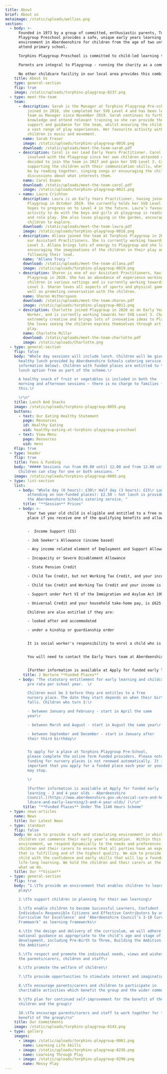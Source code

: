 ```yaml
---
title: About
brief: About us
metaimage: /static/uploads/wellies.png
section:
  - body: >-
      Founded in 1973 by a group of committed, enthusiastic parents, Torphins
      Playgroup Preschool provides a safe, unique early years learning
      environment in Aberdeenshire for children from the age of two until they
      attend primary school.

      Torphins Playgroup Preschool is committed to child-led learning through play. We follow the Scottish National Curriculums, the Curriculum for Excellence, the Pre-birth to Three Curriculum, Realising The Ambition: Being Me, as well as the Getting It Right For Every Child (GIRFEC) framework, and were awarded a score of ‘4 – Good’ at our most recent [Care Inspectorate inspection](https://www.careinspectorate.com/index.php/care-services?detail=CS2003002532)

      Parents are integral to Playgroup - running the charity as a committee, leading the playgroup in everything from hiring staff to policy making, and volunteering in the setting itself. The Committee fundraises from a wide variety of sources including grants, trusts and foundations [as well as public events and online appeals](/support-us). As well as this, parents are involved as volunteers, taking part in parent duties in the setting itself. This is a unique opportunity to really see how your children learn and take a role in their early years’ education. 

      No other childcare facility in our local area provides this combination of benefits. We are a genuine preschool that gives children the freedom to learn and experience the world through play in a caring, safe environment, guiding them while they develop through the early years curriculum, all with the close involvement of their care-givers and families.
    title: About Us
    type: general-section
    flip: true
    image: /static/uploads/torphins-playgroup-0237.png
  - type: meet-the-team
    team:
      - description: Sarah is the Manager at Torphins Playgroup Pre-school. Having
          joined in 2018, she completed her SVQ Level 4 and has been leading the
          team as Manager since November 2019. Sarah continues to further her
          knowledge and attend relevant training so she can provide the best
          support and guidance for the team, whilst ensuring the children enjoy
          a vast range of play experiences. Her favourite activity with the
          children is music and movement.
        name: Sarah Fraser
        image: /static/uploads/torphins-playgroup-0010.png
        download: /static/uploads/meet-the-team-sarah.pdf
      - description: Carol is our Lead Early Years Practitioner. Carol has been heavily
          involved with the Playgroup since her own children attended and she
          decided to join the team in 2017 and gain her SVQ Level 3. Carol loves
          supporting the children with their communication skills, whether that
          be by reading together, singing songs or encouraging the children in
          discussions about what interests them.
        name: Carol Evans
        download: /static/uploads/meet-the-team-carol.pdf
        image: /static/uploads/torphins-playgroup-0021.png
      - name: Laura Crichton
        description: Laura is an Early Years Practitioner, having joined Torphins
          Playgroup in October 2019. She currently holds her SVQ Level 3 and
          hopes to progress on to Level 4 in the future. Laura’s favourite
          activity to do with the boys and girls at playgroup is reading stories
          and role play. She also loves playing in the garden, encouraging the
          children to explore.
        download: /static/uploads/meet-the-team-laura.pdf
        image: /static/uploads/torphins-playgroup-0018.png
      - description: Allana joined the team at Torphins Playgroup in 2020 and is one of
          our Assistant Practitioners. She is currently working towards her SVQ
          Level 3. Allana brings lots of energy to Playgroup and she loves
          encouraging the imaginations of the children in their play and
          following their lead.
        name: "Allana Tracy "
        download: /static/uploads/meet-the-team-allana.pdf
        image: /static/uploads/torphins-playgroup-0019.png
      - description: Sharon is one of our Assistant Practitioners, having joined
          Playgroup in 2020. She has an abundance of experience working with
          children in various settings and is currently working towards her SVQ
          Level 3. Sharon loves all aspects of sports and physical games, as
          well as promoting conversation with the children.
        name: Sharon Witherspoon
        download: /static/uploads/meet-the-team-sharon.pdf
        image: /static/uploads/torphins-playgroup-0011.png
      - description: Charlotte joined Playgroup in 2020 as an Early Years Support
          Worker, and is currently working towards her SVQ Level 3. Charlotte is
          extremely creative and brings lots of innovative ideas to Playgroup.
          She loves seeing the children express themselves through art and messy
          play.
        name: Charlotte Miller
        download: /static/uploads/meet-the-team-charlotte.pdf
        image: /static/uploads/Charlotte.png
  - type: general-section
    flip: false
    body: "Whole day sessions will include lunch. Children will be given a hot
      healthy lunch provided by Aberdeenshire Schools catering service (further
      information below). Children with funded places are entitled to the hot
      lunch option free as part of the scheme.\r

      A healthy snack of fruit or vegetables is included in both the
      morning and afternoon sessions – there is no charge to families for
      this.\r

      \r\n"
    title: Lunch And Snacks
    image: /static/uploads/torphins-playgroup-0055.png
    buttons:
      - text: Our Eating Healthy Statement
        page: Resources
        id: Healthy Eating
        uid: healthy-eating-at-torphins-playgroup-preschool
      - text: View Menu
        page: Resources
        uid: menu
    Flip: true
  - type: header
    flip: true
    title: Fees & Funding
    body: "##### Sessions run from 09.00 until 12.00 and from 12.00 until 15.00.
      Children can stay for one or both sessions. "
    image: /static/uploads/torphins-playgroup-0005.png
  - type: list-section
    list:
      - body: "Whole day (6 hours): £30\r Half day (3 hours): £15\r Lunch (for children
          attending on non-funded places): £2.50 – hot lunch is provided through
          the Aberdeenshire Schools catering service. "
        title: "**Session** Prices"
      - body: >-
          Your two year old child is eligible and entitled to a free nursery
          place if you receive one of the qualifying benefits and allowances:


          -  Income Support (IS)

          - Job Seeker's Allowance (income based)

          - Any income related element of Employment and Support Allowance

          - Incapacity or Severe Disablement Allowance

          - State Pension Credit

          - Child Tax Credit, but not Working Tax Credit, and your income is £16,480 or less

          - Child tax Credit and Working Tax Credit and your income is £7,500 or less

          - Support under Part VI of the Immigration and Asylum Act 1999

          - Universal Credit and your household take-home pay, is £625 a month or less

          Children are also entitled if they are:

          - looked after and accommodated

          - under a kinship or guardianship order


          It is social worker's responsibility to enrol a child who is looked after and accommodated or under a kinship or guardianship order.


          You will need to contact the Early Years team at Aberdeenshire Council to verify that your child is eligible. They will advise what to include when you apply as it will differ depending on the support you receive. They will give you an application form to complete and return to them with evidence of the qualifying benefits that you receive and your child’s original birth certificate.


          [Further information is available at Apply for funded early learning - 2 year olds - Aberdeenshire Council.](https://www.aberdeenshire.gov.uk/social-care-and-health/childcare-and-early-learning/2-year-olds/)
        title: 2 Nurture **Funded Places**
      - body: "The statutory entitlement for early learning and childcare is 1140 hours
          pro rata per school year.  \r

          Children must be 3 before they are entitles to a free
          nursery place. The date they start depends on when their birthday
          falls. Children who turn 3:\r

          - between January and February - start in April the same
          year\r

          - between March and August - start in August the same year\r

          - between September and December - start in January after
          their third birthday\r


          To apply for a place at Torphins Playgroup Pre-School,
          please complete the online form Funded providers. Please note that
          funding for nursery places is not renewed automatically. It is
          important that you apply for a funded place each year or your funding
          may stop.

          \r

          [Further information is available at Apply for funded early
          learning - 3 and 4 year olds - Aberdeenshire
          Council.](https://www.aberdeenshire.gov.uk/social-care-and-health/chi\
          ldcare-and-early-learning/3-and-4-year-olds/ )\r\n"
        title: "**Funded Places** Under The 1140 Hours Scheme"
  - type: news-articles
    name: News
    title: Our Latest News
  - type: standout
    flip: false
    body: We aim to provide a safe and stimulating environment in which pre-school
      children can commence their early year’s education.  Within this
      environment, we respond dynamically to the needs and preferences of the
      children and their carers to ensure that all parties have an experience
      that is fulfilling and of the highest quality. We aim to provide each
      child with the confidence and early skills that will lay a foundation for
      life-long learning. We hold the children and their carers at the centre of
      what we do.
    title: Our **Vision**
  - type: general-section
    flip: true
    body: "1.\tTo provide an environment that enables children to learn though
      play\r

      2.\tTo support children in planning for their own learning\r

      3.\tTo enable children to become Successful Learners, Confident
      Individuals Responsible Citizens and Effective Contributors by using ‘A
      Curriculum for Excellence’ and ‘Aberdeenshire Council’s 3-18 Curriculum
      Framework’ as learning frameworks\r

      4.\tIn the design and delivery of the curriculum, we will adhere to
      national guidance as appropriate to the child’s age and stage of
      development, including Pre-Birth to Three, Building the Ambition, Raising
      the Ambition\r

      5.\tTo respect and promote the individual needs, views and wishes of
      the parents/carers, children and staff\r

      6.\tTo promote the welfare of children\r

      7.\tTo provide opportunities to stimulate interest and imagination\r

      8.\tTo encourage parents/carers and children to participate in
      charitable activities which benefit the group and the wider community\r

      9.\tTo plan for continued self-improvement for the benefit of the
      children and the group\r

      10.\tTo encourage parents/carers and staff to work together for the
      benefit of the group\r\n"
    title: Our Commitments
    image: /static/uploads/torphins-playgroup-0143.png
  - type: gallery
    images:
      - image: /static/uploads/torphins-playgroup-0061.png
        name: Learning Life Skills
      - image: /static/uploads/torphins-playgroup-0236.png
        name: Learning Through Play
      - image: /static/uploads/torphins-playgroup-0290.png
        name: Messy Play
---
```

